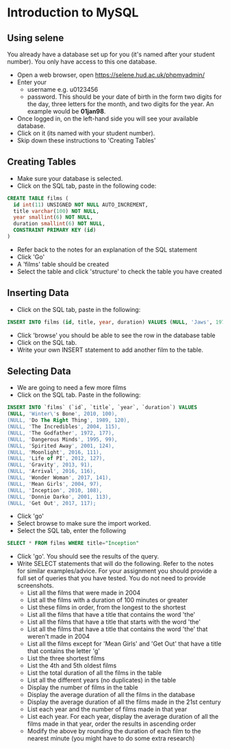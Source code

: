 # Introduction to MySQL

## Using selene

You already have a database set up for you (it's named after your student number). You only have access to this one database.
* Open a web browser, open https://selene.hud.ac.uk/phpmyadmin/
* Enter your
    * username e.g. u0123456
    * password. This should be your date of birth in the form two digits for the day, three letters for the month, and two digits for the year. An example would be **01jan98**.
* Once logged in, on the left-hand side you will see your available database.
* Click on it (its named with your student number).
* Skip down these instructions to 'Creating Tables'

## Creating Tables
* Make sure your database is selected.
* Click on the SQL tab, paste in the following code:

```SQL
CREATE TABLE films (
  id int(11) UNSIGNED NOT NULL AUTO_INCREMENT,
  title varchar(100) NOT NULL,
  year smallint(6) NOT NULL,
  duration smallint(6) NOT NULL,
  CONSTRAINT PRIMARY KEY (id)  
)
```
* Refer back to the notes for an explanation of the SQL statement
* Click 'Go'
* A 'films' table should be created
* Select the table and click 'structure' to check the table you have created

## Inserting Data
* Click on the SQL tab, paste in the following:
```SQL
INSERT INTO films (id, title, year, duration) VALUES (NULL, 'Jaws', 1975, 124)
```
* Click 'browse' you should be able to see the row in the database table
* Click on the SQL tab.
* Write your own INSERT statement to add another film to the table.

## Selecting Data
* We are going to need a few more films
* Click on the SQL tab. Paste in the following:
```SQL
INSERT INTO `films` (`id`, `title`, `year`, `duration`) VALUES
(NULL, 'Winter\'s Bone', 2010, 100),
(NULL, 'Do The Right Thing', 1989, 120),
(NULL, 'The Incredibles', 2004, 115),
(NULL, 'The Godfather', 1972, 177),
(NULL, 'Dangerous Minds', 1995, 99),
(NULL, 'Spirited Away', 2001, 124),
(NULL, 'Moonlight', 2016, 111),
(NULL, 'Life of PI', 2012, 127),
(NULL, 'Gravity', 2013, 91),
(NULL, 'Arrival', 2016, 116),
(NULL, 'Wonder Woman', 2017, 141),
(NULL, 'Mean Girls', 2004, 97),
(NULL, 'Inception', 2010, 108),
(NULL, 'Donnie Darko', 2001, 113),
(NULL, 'Get Out', 2017, 117);
```
* Click 'go'
* Select browse to make sure the import worked.
* Select the SQL tab, enter the following

```SQL
SELECT * FROM films WHERE title="Inception"
```
* Click 'go'. You should see the results of the query.
* Write SELECT statements that will do the following. Refer to the notes for similar examples/advice. For your assignment you should provide a full set of queries that you have tested. You do not need to provide screenshots.
  * List all the films that were made in 2004
  * List all the films  with a duration of 100 minutes or greater
  * List these films in order, from the longest to the shortest
  * List all the films that have a title that contains the word 'the'
  * List all the films that have a title that starts with the word 'the'
  * List all the films that have a title that contains the word 'the' that weren't made in 2004
  * List all the films except for 'Mean Girls' and 'Get Out' that have a title that contains the letter 'g'
  * List the three shortest films
  * List the 4th and 5th oldest films
  * List the total duration of all the films in the table
  * List all the different years (no duplicates) in the table
  * Display the number of films in the table
  * Display the average duration of all the films in the database
  * Display the average duration of all the films made in the 21st century
  * List each year and the number of films made in that year
  * List each year. For each year, display the average duration of all the films made in that year, order the results in ascending order
  * Modify the above by rounding the duration of each film to the nearest minute (you might have to do some extra research)




